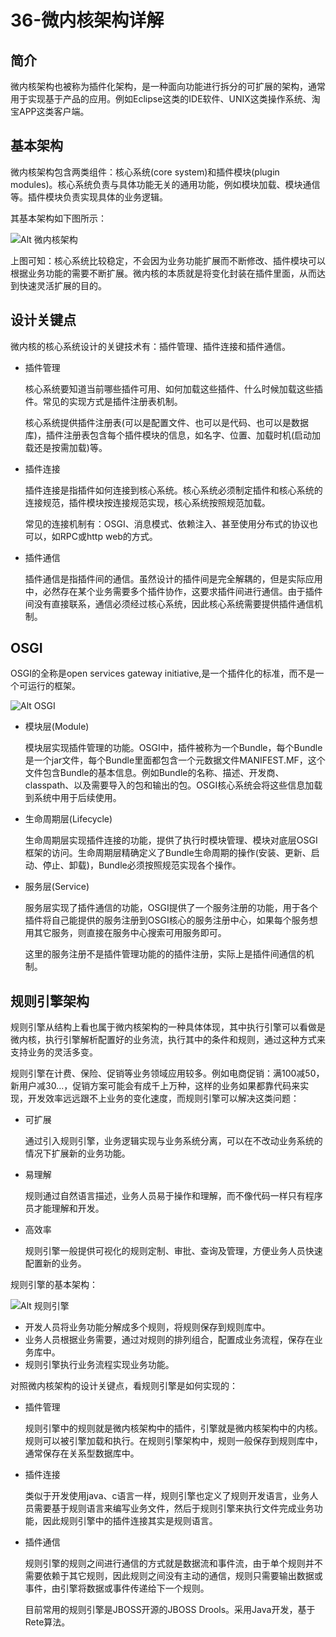 # 36-微内核架构详解

## 简介

微内核架构也被称为插件化架构，是一种面向功能进行拆分的可扩展的架构，通常用于实现基于产品的应用。例如Eclipse这类的IDE软件、UNIX这类操作系统、淘宝APP这类客户端。

## 基本架构

微内核架构包含两类组件：核心系统(core system)和插件模块(plugin modules)。核心系统负责与具体功能无关的通用功能，例如模块加载、模块通信等。插件模块负责实现具体的业务逻辑。


其基本架构如下图所示：

![Alt 微内核架构](1030-1.png)

上图可知：核心系统比较稳定，不会因为业务功能扩展而不断修改、插件模块可以根据业务功能的需要不断扩展。微内核的本质就是将变化封装在插件里面，从而达到快速灵活扩展的目的。

## 设计关键点

微内核的核心系统设计的关键技术有：插件管理、插件连接和插件通信。

- 插件管理

    核心系统要知道当前哪些插件可用、如何加载这些插件、什么时候加载这些插件。常见的实现方式是插件注册表机制。

    核心系统提供插件注册表(可以是配置文件、也可以是代码、也可以是数据库)，插件注册表包含每个插件模块的信息，如名字、位置、加载时机(启动加载还是按需加载)等。

- 插件连接

    插件连接是指插件如何连接到核心系统。核心系统必须制定插件和核心系统的连接规范，插件模块按连接规范实现，核心系统按照规范加载。

    常见的连接机制有：OSGI、消息模式、依赖注入、甚至使用分布式的协议也可以，如RPC或http web的方式。

- 插件通信

    插件通信是指插件间的通信。虽然设计的插件间是完全解耦的，但是实际应用中，必然存在某个业务需要多个插件协作，这要求插件间进行通信。由于插件间没有直接联系，通信必须经过核心系统，因此核心系统需要提供插件通信机制。

## OSGI

OSGI的全称是open services gateway initiative,是一个插件化的标准，而不是一个可运行的框架。

![Alt OSGI](1030-2.png)

- 模块层(Module)
  
    模块层实现插件管理的功能。OSGI中，插件被称为一个Bundle，每个Bundle是一个jar文件，每个Bundle里面都包含一个元数据文件MANIFEST.MF，这个文件包含Bundle的基本信息。例如Bundle的名称、描述、开发商、classpath、以及需要导入的包和输出的包。OSGI核心系统会将这些信息加载到系统中用于后续使用。

- 生命周期层(Lifecycle)

    生命周期层实现插件连接的功能，提供了执行时模块管理、模块对底层OSGI框架的访问。生命周期层精确定义了Bundle生命周期的操作(安装、更新、启动、停止、卸载)，Bundle必须按照规范实现各个操作。

- 服务层(Service)

    服务层实现了插件通信的功能，OSGI提供了一个服务注册的功能，用于各个插件将自己能提供的服务注册到OSGI核心的服务注册中心，如果每个服务想用其它服务，则直接在服务中心搜索可用服务即可。

    这里的服务注册不是插件管理功能的的插件注册，实际上是插件间通信的机制。

## 规则引擎架构

规则引擎从结构上看也属于微内核架构的一种具体体现，其中执行引擎可以看做是微内核，执行引擎解析配置好的业务流，执行其中的条件和规则，通过这种方式来支持业务的灵活多变。

规则引擎在计费、保险、促销等业务领域应用较多。例如电商促销：满100减50，新用户减30...，促销方案可能会有成千上万种，这样的业务如果都靠代码来实现，开发效率远远跟不上业务的变化速度，而规则引擎可以解决这类问题：

- 可扩展

    通过引入规则引擎，业务逻辑实现与业务系统分离，可以在不改动业务系统的情况下扩展新的业务功能。

- 易理解

    规则通过自然语言描述，业务人员易于操作和理解，而不像代码一样只有程序员才能理解和开发。

- 高效率

    规则引擎一般提供可视化的规则定制、审批、查询及管理，方便业务人员快速配置新的业务。

规则引擎的基本架构：

![Alt 规则引擎](1030-3.jpg)

- 开发人员将业务功能分解成多个规则，将规则保存到规则库中。
- 业务人员根据业务需要，通过对规则的排列组合，配置成业务流程，保存在业务库中。
- 规则引擎执行业务流程实现业务功能。

对照微内核架构的设计关键点，看规则引擎是如何实现的：

- 插件管理

    规则引擎中的规则就是微内核架构中的插件，引擎就是微内核架构中的内核。规则可以被引擎加载和执行。在规则引擎架构中，规则一般保存到规则库中，通常保存在关系型数据库中。

- 插件连接
  
    类似于开发使用java、c语言一样，规则引擎也定义了规则开发语言，业务人员需要基于规则语言来编写业务文件，然后于规则引擎来执行文件完成业务功能，因此规则引擎中的插件连接其实是规则语言。

- 插件通信

    规则引擎的规则之间进行通信的方式就是数据流和事件流，由于单个规则并不需要依赖于其它规则，因此规则之间没有主动的通信，规则只需要输出数据或事件，由引擎将数据或事件传递给下一个规则。

    目前常用的规则引擎是JBOSS开源的JBOSS Drools。采用Java开发，基于Rete算法。


    
